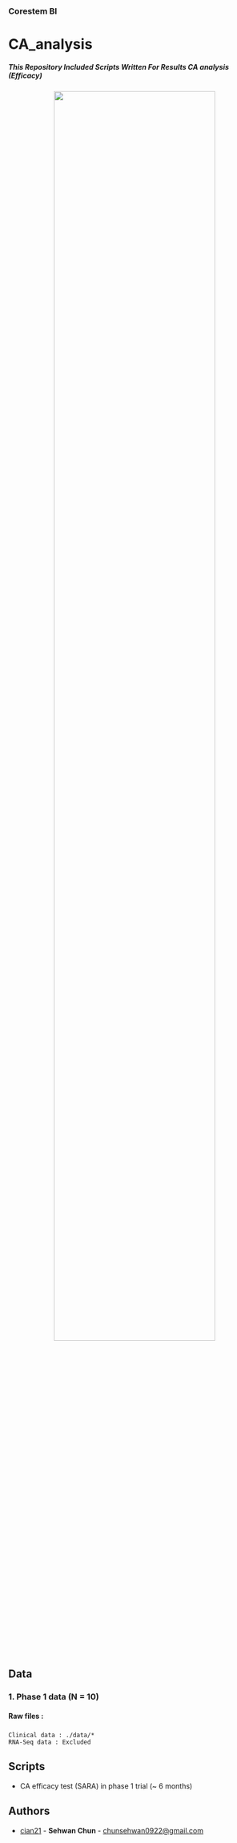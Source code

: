 ### Corestem BI


# CA_analysis
##### This Repository Included Scripts Written For Results CA analysis (Efficacy) 

<p align="center"> <img src = "https://user-images.githubusercontent.com/98365385/152940833-2fabfae8-9ca3-426d-9bd1-56a587fabf44.png" width="80%" height="80%"> </p>

## Data
### 1. Phase 1 data (N = 10)
#### Raw files :
  ###
  
```
Clinical data : ./data/*
RNA-Seq data : Excluded
```

## Scripts

- CA efficacy test (SARA) in phase 1 trial (~ 6 months) 


## Authors
  - [cian21](https://github.com/cian21) - **Sehwan Chun** - <chunsehwan0922@gmail.com>
